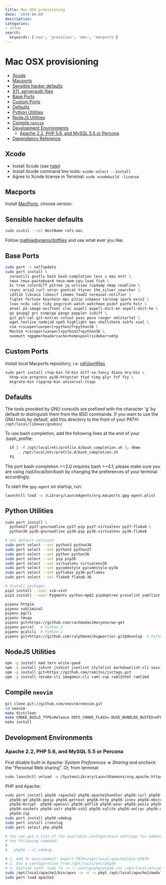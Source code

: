 ```yaml
---
title: Mac OSX provisioning
date: '2014-04-04'
description:
categories:
- setup
search:
  keywords: ['osx', 'provision', 'mac', 'macports']
---
```

# Mac OSX provisioning

<!-- vim-markdown-toc GFM -->

* [Xcode](#xcode)
* [Macports](#macports)
* [Sensible hacker defaults](#sensible-hacker-defaults)
* [X11 .serverauth files](#x11-serverauth-files)
* [Base Ports](#base-ports)
* [Custom Ports](#custom-ports)
* [Defaults](#defaults)
* [Python Utilities](#python-utilities)
* [NodeJS Utilities](#nodejs-utilities)
* [Compile `neovim`](#compile-neovim)
* [Development Environments](#development-environments)
  * [Apache 2.2, PHP 5.6, and MySQL 5.5 or Percona](#apache-22-php-56-and-mysql-55-or-percona)
* [Dependency Reference](#dependency-reference)

<!-- vim-markdown-toc -->

## Xcode

- Install Xcode (see [help](https://www.macports.org/install.php))
- Install Xcode command line tools: `xcode-select --install`
- Agree to Xcode license in Terminal: `sudo xcodebuild -license`

## Macports

Install [MacPorts](https://www.macports.org/install.php), choose version.

## Sensible hacker defaults

```sh
sudo scutil --set HostName rafi-mac
```

Follow [mathiasbynens/dotfiles](https://github.com/mathiasbynens/dotfiles/blob/master/.osx)
and use what ever you like.

## Base Ports

```sh
sudo port -v selfupdate
sudo port install \
  coreutils gnutls bash bash-completion less z mas entr \
  tmux tmux-pasteboard tmux-mem-cpu-load fish \
  bc tree colordiff pstree jq urlview tcpdump nmap readline \
  rsync aria2 curl unrar gnetcat ttyrec the_silver_searcher \
  id3lib libcaca libexif libmms faad2 terminal-notifier \
  figlet fortune keychain mpc p7zip sshpass tarsnap spark exiv2 \
  lnav ncdu calc tidy pngcrush watch watchman pidof pinfo hstr \
  atool p5-image-exiftool cloc aspell aspell-dict-en aspell-dict-he \
  go gnupg2 grc ncmpcpp pango poppler icdiff \
  git git-cal git-extras colout pass peco ranger xmlstarlet \
  wget texlive nodejs8 npm5 highlight mpv shellcheck sshfs xsel \
  vim +cscope+lua+perl+python27+python36 \
  MacVim +cscope+lua+perl+python27+python36 \
  neomutt +gpgme+headercache+homespool+sidebar+smtp
```

## Custom Ports

Install local Macports repository, i.e. [rafi/portfiles](https://github.com/rafi/portfiles)

```sh
sudo port install ctop-bin fd-bin diff-so-fancy diana dry-bin \
  htop-vim progress py36-httpstat ttyd timg glyr fzf fzy \
  migrate-bin ripgrep-bin universal-ctags
```

## Defaults

The tools provided by GNU coreutils are prefixed with the character 'g'
by default to distinguish them from the BSD commands. If you want to use
the GNU tools by default, add this directory to the front of your PATH:
`/opt/local/libexec/gnubin/`

To use bash completion, add the following lines at the end of your .bash_profile:

```sh
  if [ -f /opt/local/etc/profile.d/bash_completion.sh ]; then
      . /opt/local/etc/profile.d/bash_completion.sh
  fi
```

The port bash-completion >=2.0 requires bash >=4.1; please make sure
you are using /opt/local/bin/bash by changing the preferences of your
terminal accordingly.

To start the `gpg-agent` on startup, run:

```sh
launchctl load -w /Library/LaunchAgents/org.macports.gpg-agent.plist
```

## Python Utilities

```sh
sudo port install \
  python27 py27-gnureadline py27-pip py27-virtualenv py27-flake8 \
  python36 py36-gnureadline py36-pip py36-virtualenv py36-flake8

# Set default versions
sudo port select --set python3 python36
sudo port select --set python2 python27
sudo port select --set python python36
sudo port select --set pip pip36
sudo port select --set virtualenv virtualenv36
sudo port select --set pycodestyle pycodestyle-py36
sudo port select --set pyflakes py36-pyflakes
sudo port select --set flake8 flake8-36

# Install packages
pip2 install --user vim-vint
pip3 install --user Pygments python-mpd2 pipdeptree proselint yamllint

pipenv httpie
pipenv subliminal
pipenv pgcli
pipenv tmuxp
pipenv git+https://github.com/rachmadaniHaryono/we-get
pipenv percol   # Python 2
pipenv gcalcli  # Python 2
pipenv git+https://github.com/ralphbean/bugwarrior.git@develop  # Python 2
```

## NodeJS Utilities

```sh
npm -g install mad tern write-good
npm -g install jshint jsxhint jsonlint stylelint markdownlint-cli sass-lint
npm -g install git+https://github.com/ramitos/jsctags.git
npm -g install resume-cli imagemin-cli raml-cop raml2html raml2md
```

## Compile `neovim`

```sh
git clone git://github.com/neovim/neovim.git
cd neovim
make distclean
make CMAKE_BUILD_TYPE=Release DEPS_CMAKE_FLAGS=-DUSE_BUNDLED_BUSTED=OFF CMAKE_EXTRA_FLAGS="-DCMAKE_INSTALL_PREFIX:PATH=/opt/local"
make install
```

## Development Environments

### Apache 2.2, PHP 5.6, and MySQL 5.5 or Percona

First disable built-in Apache: _System Preferences_ **->** _Sharing_
and uncheck the "Personal Web sharing". Or, from terminal:

```sh
sudo launchctl unload -w /System/Library/LaunchDaemons/org.apache.httpd.plist
```

PHP and Apache:

```sh
sudo port install php56 +apache2 php56-apache2handler php56-curl php56-exif \
  php56-gd php56-geoip php56-gettext php56-http php56-iconv php56-mbstring \
  php56-mcrypt  php56-openssl php56-pdflib php56-pear php56-posix php56-soap \
  php56-sockets php56-solr php56-ssh2 php56-sqlite php56-xmlrpc php56-xsl \
  php56-zip
sudo port install php56-xdebug
sudo port install cronolog
sudo port select php php56

# You can get a list of the available configuration settings for xdebug with
# the following command:
#
#   php56 --ri xdebug

# 1. Add to environment: export PATH=/opt/local/apache2/bin:$PATH
# 2. Use a configuration from /opt/local/etc/php56
# 3. Symlink conf: sudo ln -s ~/.config/php/php56.ini /opt/local/etc/php56/php.ini
sudo /opt/local/apache2/bin/apxs -a -e -n php5 /opt/local/apache2/modules/mod_php56.so
sudo port load apache2
```
